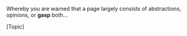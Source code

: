 Whereby you are warned that a page largely consists of abstractions, opinions, or **gasp** both...

[Topic]